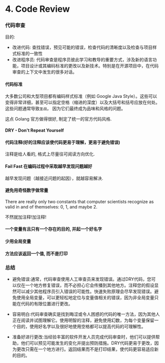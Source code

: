 # 4. Code Review

### 代码审查
目的: 
- 改进代码: 查找错误，预见可能的错误，检查代码的清晰度以及检查与项目样式标准的一致性
- 改进程序员: 代码审查是程序员彼此学习和教导的重要方式，涉及新的语言功能，项目设计或其编码标准的更改以及新技术。特别是在开源项目中，在代码审查的上下文中发生的很多对话。

#### 代码标准
大多数公司和大型项目都有编码样式标准（例如 Google Java Style）。这些可以变得非常详细，甚至可以指定空格（缩进的深度）以及大括号和括号应放在何处。这些问题通常导致`圣战`， 因为它们最终成为品味和风格的问题。

这点 Golang 官方做得很好, 制定了统一的官方代码风格.

#### DRY - Don't Repeat Yourself

#### 代码注释(好的注释应该使代码更易于理解，更易于避免错误)
注释是给人看的, 格式上尽量往可阅读方向优化.

#### Fail Fast 在编码过程中采取越早发现问题越好
越早发现问题（越接近问题的起因），就越容易解决.
#### 避免用奇怪数字做常量
There are really only two constants that computer scientists recognize as valid in and of themselves: 0, 1, and maybe 2.

不然就加注释!加注释!

#### 一个变量有且只有一个存在的目的, 并起一个好名字

#### 少用全局变量

#### 方法应该返回一个值, 而不是打印

### 总结
- 避免错误:通常，代码审查使用人工审查员来发现错误。通过DRY代码，您可以仅在一个地方修复错误，而不必担心它会传播到其他地方。注释您的假设显然可以减少其他程序员引入错误的可能性。快速失败原理会尽早发现错误。避免使用全局变量，可以更轻松地定位与变量值相关的错误，因为非全局变量只能在代码的有限位置进行更改。

- 容易明白:代码审查确实是找到晦涩或令人困惑的代码的唯一方法，因为其他人正在阅读并试图理解它。使用明智的注释，避免使用幻数，为每个变量保留一个目的，使用好名字以及很好地使用空格都可以提高代码的可理解性。

- 准备好进行更改:当经验丰富的软件开发人员完成代码审查时，他们可以提供帮助，他们可以预见可能发生的变化并提出预防措施。DRY代码更易于更改，因为更改只需在一个地方进行。返回结果而不是打印结果，使代码更容易适应新的目的。